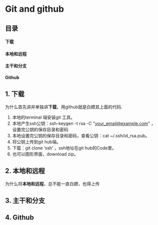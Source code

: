 # Git and github

## 目录
#### 下载
#### 本地和远程
#### 主干和分支
#### Github

## 1. 下载
为什么首先讲并单独讲**下载**，用github就是白嫖其上面的代码.   
1. 本地的terminal 端安装git 工具。
2. 本地产生ssh公钥：ssh-keygen -t rsa -C "your_email@example.com" ， 设置完公钥的保存目录和密码
3. 本地设置完公钥的保存目录和密码，查看公钥：cat ~/.ssh/id_rsa.pub。
4. 将公钥上传到git hub端。
5. 下载：git clone ‘ssh’ ，ssh地址在git hub的Code里。
6. 也可以图形界面，download zip。


## 2. 本地和远程
为什么将**本地和远程**，总不能一直白嫖，也得上传

## 3. 主干和分支

## 4. Github



